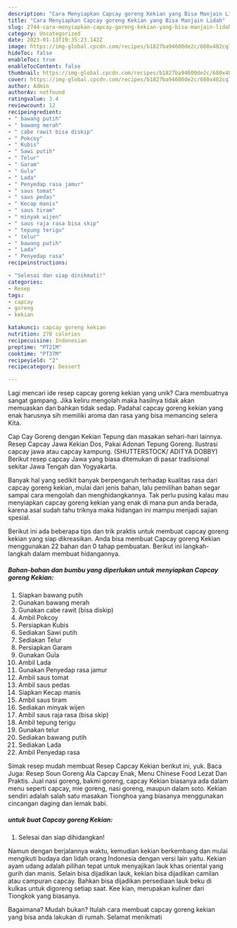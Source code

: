 ```yaml
---
description: "Cara Menyiapkan Capcay goreng Kekian yang Bisa Manjain Lidah"
title: "Cara Menyiapkan Capcay goreng Kekian yang Bisa Manjain Lidah"
slug: 2744-cara-menyiapkan-capcay-goreng-kekian-yang-bisa-manjain-lidah
category: Uncategorized
date: 2023-01-13T19:35:23.142Z
image: https://img-global.cpcdn.com/recipes/b1827ba94600de2c/680x482cq70/capcay-goreng-kekian-foto-resep-utama.jpg
hideToc: false
enableToc: true
enableTocContent: false
thumbnail: https://img-global.cpcdn.com/recipes/b1827ba94600de2c/680x482cq70/capcay-goreng-kekian-foto-resep-utama.jpg
cover: https://img-global.cpcdn.com/recipes/b1827ba94600de2c/680x482cq70/capcay-goreng-kekian-foto-resep-utama.jpg
author: Admin
authorAv: notfound
ratingvalue: 3.4
reviewcount: 12
recipeingredient:
- " bawang putih"
- " bawang merah"
- " cabe rawit bisa diskip"
- " Pokcoy"
- " Kubis"
- " Sawi putih"
- " Telur"
- " Garam"
- " Gula"
- " Lada"
- " Penyedap rasa jamur"
- " saus tomat"
- " saus pedas"
- " Kecap manis"
- " saus tiram"
- " minyak wijen"
- " saus raja rasa bisa skip"
- " tepung terigu"
- " telur"
- " bawang putih"
- " Lada"
- " Penyedap rasa"
recipeinstructions:

- "Selesai dan siap dinikmati!"
categories:
- Resep
tags:
- capcay
- goreng
- kekian

katakunci: capcay goreng kekian 
nutrition: 278 calories
recipecuisine: Indonesian
preptime: "PT21M"
cooktime: "PT37M"
recipeyield: "2"
recipecategory: Dessert

---
```





Lagi mencari ide resep capcay goreng kekian yang unik? Cara membuatnya sangat gampang. Jika keliru mengolah maka hasilnya tidak akan memuaskan dan bahkan tidak sedap. Padahal capcay goreng kekian yang enak harusnya sih memiliki aroma dan rasa yang bisa memancing selera Kita.





Cap Cay Goreng dengan Kekian Tepung dan masakan sehari-hari lainnya. Resep Capcay Jawa Kekian Dos, Pakai Adonan Tepung Goreng. Ilustrasi capcay jawa atau capcay kampung. (SHUTTERSTOCK/ ADITYA DOBBY) Berikut resep capcay Jawa yang biasa ditemukan di pasar tradisional sekitar Jawa Tengah dan Yogyakarta.

Banyak hal yang sedikit banyak berpengaruh terhadap kualitas rasa dari capcay goreng kekian, mulai dari jenis bahan, lalu pemilihan bahan segar sampai cara mengolah dan menghidangkannya. Tak perlu pusing kalau mau menyiapkan capcay goreng kekian yang enak di mana pun anda berada, karena asal sudah tahu triknya maka hidangan ini mampu menjadi sajian spesial.






Berikut ini ada beberapa tips dan trik praktis untuk membuat capcay goreng kekian yang siap dikreasikan. Anda bisa membuat Capcay goreng Kekian menggunakan 22 bahan dan 0 tahap pembuatan. Berikut ini langkah-langkah dalam membuat hidangannya.

<!--inarticleads1-->

##### Bahan-bahan dan bumbu yang diperlukan untuk menyiapkan Capcay goreng Kekian:

1. Siapkan  bawang putih
1. Gunakan  bawang merah
1. Gunakan  cabe rawit (bisa diskip)
1. Ambil  Pokcoy
1. Persiapkan  Kubis
1. Sediakan  Sawi putih
1. Sediakan  Telur
1. Persiapkan  Garam
1. Gunakan  Gula
1. Ambil  Lada
1. Gunakan  Penyedap rasa jamur
1. Ambil  saus tomat
1. Ambil  saus pedas
1. Siapkan  Kecap manis
1. Ambil  saus tiram
1. Sediakan  minyak wijen
1. Ambil  saus raja rasa (bisa skip)
1. Ambil  tepung terigu
1. Gunakan  telur
1. Sediakan  bawang putih
1. Sediakan  Lada
1. Ambil  Penyedap rasa


Simak resep mudah membuat Resep Capcay Kekian berikut ini, yuk. Baca Juga: Resep Soun Goreng Ala Capcay Enak, Menu Chinese Food Lezat Dan Praktis. Jual nasi goreng, bakmi goreng, capcay Kekian biasanya ada dalam menu seperti capcay, mie goreng, nasi goreng, maupun dalam soto. Kekian sendiri adalah salah satu masakan Tionghoa yang biasanya menggunakan cincangan daging dan lemak babi. 

<!--inarticleads2-->

#####  untuk buat Capcay goreng Kekian:


1. Selesai dan siap dihidangkan!

Namun dengan berjalannya waktu, kemudian kekian berkembang dan mulai mengikuti budaya dan lidah orang Indonesia dengan versi lain yaitu. Kekian ayam udang adalah pilihan tepat untuk menyajikan lauk khas oriental yang gurih dan manis. Selain bisa dijadikan lauk, kekian bisa dijadikan camilan atau campuran capcay. Bahkan bisa dijadikan persediaan lauk beku di kulkas untuk digoreng setiap saat. Kee kian, merupakan kuliner dari Tiongkok yang biasanya. 

Bagaimana? Mudah bukan? Itulah cara membuat capcay goreng kekian yang bisa anda lakukan di rumah. Selamat menikmati
